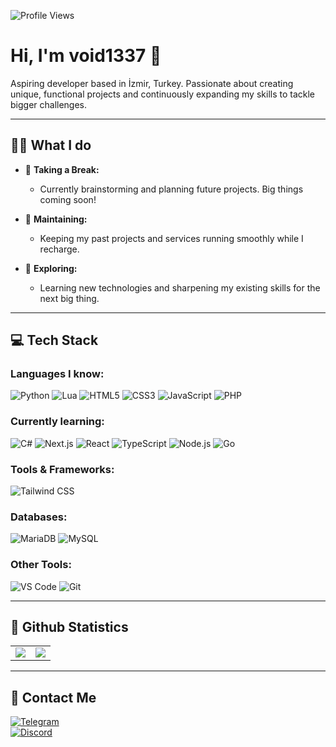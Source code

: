 ![Profile Views](https://komarev.com/ghpvc/?username=viodx&color=7C3138&style=flat-square)

# Hi, I'm void1337 👋

Aspiring developer based in İzmir, Turkey. Passionate about creating unique, functional projects and continuously expanding my skills to tackle bigger challenges.

---

## 👨‍💻 What I do

* 💼 **Taking a Break:**  
  - Currently brainstorming and planning future projects. Big things coming soon!  

* 🔧 **Maintaining:**  
  - Keeping my past projects and services running smoothly while I recharge.  

* 🎯 **Exploring:**  
  - Learning new technologies and sharpening my existing skills for the next big thing.  

---

## 💻 Tech Stack

### **Languages I know:**
![Python](https://img.shields.io/badge/-Python-3776AB?style=flat-square&logo=python&logoColor=white) ![Lua](https://img.shields.io/badge/-Lua-2C2D72?style=flat-square&logo=lua&logoColor=white) ![HTML5](https://img.shields.io/badge/-HTML5-E34F26?style=flat-square&logo=html5&logoColor=white) ![CSS3](https://img.shields.io/badge/-CSS3-1572B6?style=flat-square&logo=css3&logoColor=white) ![JavaScript](https://img.shields.io/badge/-JavaScript-F7DF1E?style=flat-square&logo=javascript&logoColor=black) ![PHP](https://img.shields.io/badge/-PHP-777BB4?style=flat-square&logo=php&logoColor=white)

### **Currently learning:**
![C#](https://img.shields.io/badge/-C%23-239120?style=flat-square&logo=csharp&logoColor=white) ![Next.js](https://img.shields.io/badge/-Next.js-000000?style=flat-square&logo=nextdotjs&logoColor=white) ![React](https://img.shields.io/badge/-React-61DAFB?style=flat-square&logo=react&logoColor=black) ![TypeScript](https://img.shields.io/badge/-TypeScript-3178C6?style=flat-square&logo=typescript&logoColor=white) ![Node.js](https://img.shields.io/badge/-Node.js-339933?style=flat-square&logo=nodedotjs&logoColor=white) ![Go](https://img.shields.io/badge/-Go-00ADD8?style=flat-square&logo=go&logoColor=white)

### **Tools & Frameworks:**
![Tailwind CSS](https://img.shields.io/badge/-Tailwind_CSS-38B2AC?style=flat-square&logo=tailwind-css&logoColor=white)

### **Databases:**
![MariaDB](https://img.shields.io/badge/-MariaDB-003545?style=flat-square&logo=mariadb&logoColor=white) ![MySQL](https://img.shields.io/badge/-MySQL-4479A1?style=flat-square&logo=mysql&logoColor=white)

### **Other Tools:**
![VS Code](https://img.shields.io/badge/-VS%20Code-007ACC?style=flat-square&logo=visual-studio-code&logoColor=white) ![Git](https://img.shields.io/badge/-Git-F05032?style=flat-square&logo=git&logoColor=white)

---

## 🧾 Github Statistics

<table>
	<tr>
		<td align="center" style="padding=0;width=50%;">
			<img align="center" style="padding=0;" src="https://github-readme-stats-eight-theta.vercel.app/api?username=viodx&show_icons=true&include_all_commits=true&count_private=true&bg_color=1c1c1c&hide_border=true&text_color=ffffff&title_color=c3002f&icon_color=c3002f&hide_title=true" />
		</td>
		<td align="center" style="padding=0;width=50%;">
			<img align="center" style="padding=0;" src="https://github-readme-stats.quantumlytangled.vercel.app/api/top-langs/?username=viodx&layout=compact&bg_color=1c1c1c&hide_border=true&text_color=ffffff&title_color=c3002f&icon_color=c3002f&hide_title=true" />
		</td>
	</tr>
</table>

---

## 📲 Contact Me

[![Telegram](https://img.shields.io/badge/Telegram-2CA5E0?style=flat-square&logo=telegram&logoColor=white)](https://t.me/yav0d)  
[![Discord](https://img.shields.io/badge/Discord-5865F2?style=flat-square&logo=discord&logoColor=white)](https://discord.com/users/852876909218234368)

